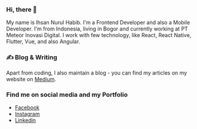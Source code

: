 ### Hi, there 👋

My name is Ihsan Nurul Habib. I'm a Frontend Developer and also a Mobile Developer. I'm from Indonesia, living in Bogor and currently working at PT Meteor Inovasi Digital. I work with few technology, like React, React Native, Flutter, Vue, and also Angular.

### &#x270d; Blog & Writing

Apart from coding, I also maintain a blog - you can find my articles on my website on [Medium](https://medium.com/@ihsan.inh).

### Find me on social media and my Portfolio
* [Facebook](https://facebook.com/ihsan.n.habib/)
* [Instagram](https://www.instagram.com/ihsan_inh/)
* [Linkedin](https://www.linkedin.com/in/ihsaninh/)
